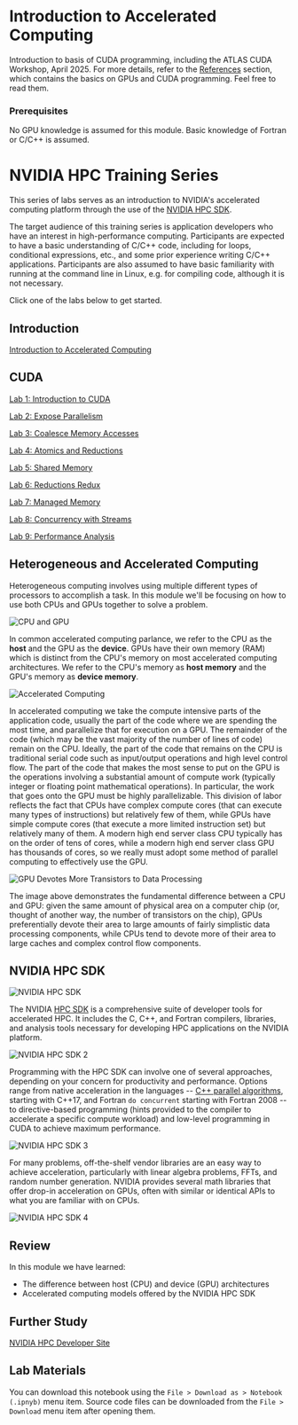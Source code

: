 # Introduction to Accelerated Computing
Introduction to basis of CUDA programming, including the ATLAS CUDA Workshop, April 2025.
For more details, refer to the [References](./ATLAS_CUDA_tutorial/References) section, which contains the basics on GPUs and CUDA programming.
Feel free to read them.

### Prerequisites

No GPU knowledge is assumed for this module. Basic knowledge of Fortran or C/C++ is assumed.

# NVIDIA HPC Training Series

This series of labs serves as an introduction to NVIDIA's accelerated computing platform through the use of the [NVIDIA HPC SDK](https://developer.nvidia.com/hpc-sdk).

The target audience of this training series is application developers who have an interest in high-performance computing. Participants are expected to have a basic understanding of C/C++ code, including for loops, conditional expressions, etc., and some prior experience writing C/C++ applications. Participants are also assumed to have basic familiarity with running at the command line in Linux, e.g. for compiling code, although it is not necessary.

Click one of the labs below to get started.

## Introduction

[Introduction to Accelerated Computing](Introduction/Introduction_to_Accelerated_Computing/Introduction_to_Accelerated_Computing.ipynb)

## CUDA

[Lab 1: Introduction to CUDA](01_Introduction_to_CUDA/01_Introduction_to_CUDA.ipynb)

[Lab 2: Expose Parallelism](02_Expose_Parallelism/02_Expose_Parallelism.ipynb)

[Lab 3: Coalesce Memory Accesses](03_Coalesce_Memory_Accesses/03_Coalesce_Memory_Accesses.ipynb)

[Lab 4: Atomics and Reductions](04_Atomics_and_Reductions/04_Atomics_and_Reductions.ipynb)

[Lab 5: Shared Memory](05_Shared_Memory/05_Shared_Memory.ipynb)

[Lab 6: Reductions Redux](06_Reductions_Redux/06_Reductions_Redux.ipynb)

[Lab 7: Managed Memory](07_Managed_Memory/07_Managed_Memory.ipynb)

[Lab 8: Concurrency with Streams](08_Concurrency_with_Streams/08_Concurrency_with_Streams.ipynb)

[Lab 9: Performance Analysis](09_Performance_Analysis/09_Performance_Analysis.ipynb)


## Heterogeneous and Accelerated Computing

Heterogeneous computing involves using multiple different types of processors to accomplish a task. In this module we'll be focusing on how to use both CPUs and GPUs together to solve a problem.

![CPU and GPU](images/cpu_and_gpu.png)

In common accelerated computing parlance, we refer to the CPU as the **host** and the GPU as the **device**. GPUs have their own memory (RAM) which is distinct from the CPU's memory on most accelerated computing architectures. We refer to the CPU's memory as **host memory** and the GPU's memory as **device memory**.

![Accelerated Computing](images/accelerated_computing.png)

In accelerated computing we take the compute intensive parts of the application code, usually the part of the code where we are spending the most time, and parallelize that for execution on a GPU. The remainder of the code (which may be the vast majority of the number of lines of code) remain on the CPU. Ideally, the part of the code that remains on the CPU is traditional serial code such as input/output operations and high level control flow. The part of the code that makes the most sense to put on the GPU is the operations involving a substantial amount of compute work (typically integer or floating point mathematical operations). In particular, the work that goes onto the GPU must be highly parallelizable. This division of labor reflects the fact that CPUs have complex compute cores (that can execute many types of instructions) but relatively few of them, while GPUs have simple compute cores (that execute a more limited instruction set) but relatively many of them. A modern high end server class CPU typically has on the order of tens of cores, while a modern high end server class GPU has thousands of cores, so we really must adopt some method of parallel computing to effectively use the GPU.

![GPU Devotes More Transistors to Data Processing](images/gpu-devotes-more-transistors-to-data-processing.png)

The image above demonstrates the fundamental difference between a CPU and GPU: given the same amount of physical area on a computer chip (or, thought of another way, the number of transistors on the chip), GPUs preferentially devote their area to large amounts of fairly simplistic data processing components, while CPUs tend to devote more of their area to large caches and complex control flow components.

## NVIDIA HPC SDK

![NVIDIA HPC SDK](images/hpc-sdk.png)

The NVIDIA [HPC SDK](https://developer.nvidia.com/hpc-sdk) is a comprehensive suite of developer tools for accelerated HPC. It includes the C, C++, and Fortran compilers, libraries, and analysis tools necessary for developing HPC applications on the NVIDIA platform.

![NVIDIA HPC SDK 2](images/hpc-sdk-2.png)

Programming with the HPC SDK can involve one of several approaches, depending on your concern for productivity and performance. Options range from native acceleration in the languages -- [C++ parallel algorithms](https://docs.nvidia.com/hpc-sdk/compilers/c++-parallel-algorithms/index.html), starting with C++17, and Fortran `do concurrent` starting with Fortran 2008 -- to directive-based programming (hints provided to the compiler to accelerate a specific compute workload) and low-level programming in CUDA to achieve maximum performance.

![NVIDIA HPC SDK 3](images/hpc-sdk-3.png)

For many problems, off-the-shelf vendor libraries are an easy way to achieve acceleration, particularly with linear algebra problems, FFTs, and random number generation. NVIDIA provides several math libraries that offer drop-in acceleration on GPUs, often with similar or identical APIs to what you are familiar with on CPUs.

![NVIDIA HPC SDK 4](images/hpc-sdk-4.png)

## Review

In this module we have learned:

- The difference between host (CPU) and device (GPU) architectures
- Accelerated computing models offered by the NVIDIA HPC SDK

## Further Study

[NVIDIA HPC Developer Site](https://developer.nvidia.com/hpc)

## Lab Materials

You can download this notebook using the `File > Download as > Notebook (.ipnyb)` menu item. Source code files can be downloaded from the `File > Download` menu item after opening them.